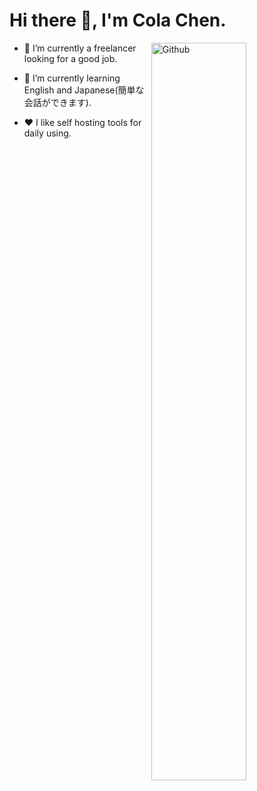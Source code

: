 # Hi there 👋, I'm Cola Chen.
<img width="55%" align="right" alt="Github" src="https://raw.githubusercontent.com/onimur/.github/master/.resources/git-header.svg" />

- 🔭 I’m currently a freelancer looking for a good job.

- 🌱 I’m currently learning English and Japanese(簡単な会話ができます). 

- ❤️ I like self hosting tools for daily using.  
